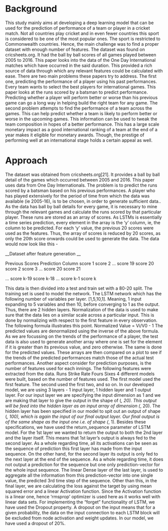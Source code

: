 # Background

This study mainly aims at developing a deep learning model that can be used for the prediction of performance of a team or player in a cricket match. Not all countries play cricket and in even fewer countries this sport is considered to be one of the most popular ones. The sport is restricted to Commonwealth countries.  Hence, the main challenge was to find a proper dataset with enough number of features. 
The dataset was found on cricsheets.org. It had the ball by ball scores of all games played between 2005 to 2016. This paper looks into the data of the One Day International matches which have occurred in the said duration. This provided a rich source of data through which any relevant features could be calculated with ease.
There are two main problems these papers try to address. The first one, predicting the performance of a player using his past performances. Every team wants to select the best players for international games. This paper looks at the runs scored by a batsman to predict performance.
Predicting whether a player will perform better or worse than his previous game can go a long way in helping build the right team for any game. The second problem attempts to find the performance of a team across the games. This can help predict whether a team is likely to perform better or worse in the upcoming games. This information can be used to tweak the team composition in hopes of a better performance.
This has a large scale monetary impact as a good international ranking of a team at the end of a year makes it eligible for monetary awards. Though, the prestige of performing well at an international stage holds a certain appeal as well.

# Approach

The dataset was obtained from cricsheets.org[21]. It provides a ball by ball detail of the games which occurred between 2005 and 2016. This paper uses data from One Day Internationals. 
The problem is to predict the runs scored by a batsman based on his previous performances. A player who has played extensively for the period of time from which the data was available (ie 2005-16), is to be chosen, in order to generate sufficient data.. As the data has ball by ball details for every game, it is necessary to mine through the relevant games and calculate the runs scored by that particular player. These runs are stored as an array of scores.
As LSTMs is essentially a time series prediction, every element in the array is the ‘y’ column, ie, the column to be predicted. For each ‘y’ value, the previous 20 scores were used as the features. Thus, the array of scores is reduced by 20 scores, as only the 20th score onwards could be used to generate the data. The data would now look like this -


__Dataset after feature generation __

Previous Scores                           Prediction Column
score 1 score 2 ... score 19              score 20
score 2 score 3 ... score 20              score 21
                                                       
...
score k-19 score k-18 ... score  k-1      score k


This data is then divided into a test and train set with a 80-20 split. The training set is used to model the network. The LSTM network which has the following number  of variables per layer. [1,5,10,1]. Meaning, 1 input expanding to 5 variables and then 10, before converging to 1 as the output. Thus, there are 2 hidden layers.
Normalization of the data is used to make sure that the data lies on a similar scale across a particular input. This is done by normalizing with respect to the first feature in every observation. The following formula illustrates this point.
	Normalized Value = Vi/V0 - 1 
The predicted values are denormalized using the inverse of the above formula. 
As we are focussing on the trends of the performance of a player, the test data is also used to generate another array where one is set for the element if it is greater than its previous value, and zero otherwise. The same is done for the predicted values. These arrays are then compared on a plot to see if the trends of the predicted performances match those of the actual test performances.
Another aspect consider for prediction purposes, is the number of features used for each innings. The following features were extracted from the data.
Runs
Strike Rate
Fours
Sixes
 4 different models were built, based on the number of features used. The first model used the first feature. The second used the first two, and so on. 
In our developed model, we are using 3 layers - 1 input layer, 1 hidden layer and 1 output layer. For our input layer we are specifying the input dimension as 1 and we are making that layer to give the output in the shape of (*, 20). This output will be feed into the hidden layer as an input array of dimension (*, 20). The hidden layer has been specified in our model to spit out an output of shape (*, 100), which is again the input of our final output layer. Our final output is of the same shape as the input one i.e. of shape (*, 1).
Besides these specifications, we have used the return_sequence parameter of LSTM model. For the 1st layer we wanted to return the output to both the 2nd layer and the layer itself. This means that 1st layer’s output is always fed to the second layer. As a whole regarding time, all its activations can be seen as the sequence of prediction this first layer has made from the input sequence. On the other hand, for the second layer its output is only fed to the next layer at the end of the sequence. As a whole regarding time, it does not output a prediction for the sequence but one only prediction-vector for the whole input sequence. The linear Dense layer of the last layer, is used to aggregate all the information from this prediction-vector into one single value, the predicted 3rd time step of the sequence.
Other than this, in the final layer, we are calculating the loss against the target by using mean squared error and a linear Activation function. Since the Activation function is a linear one, hence ‘rmsprop’ optimizer is used here as it works well with linear data sets.
For implementing the “forget” functionality of LSTM, we have used the Dropout property. A dropout on the input means that for a given probability, the data on the input connection to each LSTM block will be excluded from node activation and weight updates. In our model, we have used a dropout of 20%.
